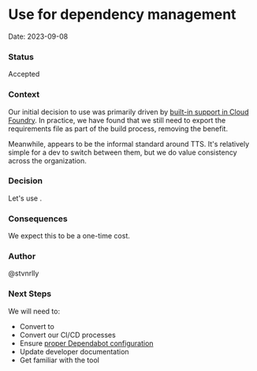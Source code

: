 # Use  for dependency management

Date: 2023-09-08

### Status

Accepted

### Context

Our initial decision to use  was primarily driven by [built-in support in Cloud Foundry](https://docs.cloudfoundry.org/buildpacks/python/index.html#pipenv). In practice, we have found that we still need to export the requirements file as part of the build process, removing the benefit.

Meanwhile,  appears to be the informal standard around TTS. It's relatively simple for a dev to switch between them, but we do value consistency across the organization.

### Decision

Let's use .

### Consequences

We expect this to be a one-time cost.

### Author

@stvnrlly


### Next Steps

We will need to:

- Convert to 
- Convert our CI/CD processes
- Ensure [proper Dependabot configuration](https://docs.github.com/en/code-security/dependabot/dependabot-version-updates/configuration-options-for-the-dependabot.yml-file)
- Update developer documentation
- Get familiar with the tool
